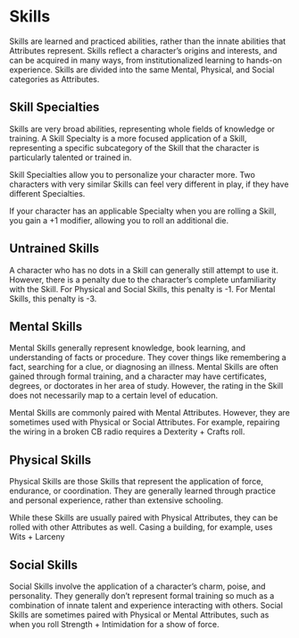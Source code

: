 # Skills

Skills are learned and practiced abilities, rather than the innate
abilities that Attributes represent. Skills reflect a character’s origins
and interests, and can be acquired in many ways, from institutionalized learning to hands-on experience. Skills are divided into the
same Mental, Physical, and Social categories as Attributes.

## Skill Specialties
Skills are very broad abilities, representing whole fields of
knowledge or training. A Skill Specialty is a more focused application of a Skill, representing a specific subcategory of the
Skill that the character is particularly talented or trained in.

Skill Specialties allow you to personalize your character
more. Two characters with very similar Skills can feel very
different in play, if they have different Specialties.

If your character has an applicable Specialty when you
are rolling a Skill, you gain a +1 modifier, allowing you to
roll an additional die.

## Untrained Skills
A character who has no dots in a Skill can generally still
attempt to use it. However, there is a penalty due to the
character’s complete unfamiliarity with the Skill. For Physical
and Social Skills, this penalty is -1. For Mental Skills, this
penalty is -3.

## Mental Skills
Mental Skills generally represent knowledge, book
learning, and understanding of facts or procedure. They
cover things like remembering a fact, searching for a clue,
or diagnosing an illness. Mental Skills are often gained
through formal training, and a character may have certificates, degrees, or doctorates in her area of study. However,
the rating in the Skill does not necessarily map to a certain
level of education.

Mental Skills are commonly paired with Mental
Attributes. However, they are sometimes used with Physical
or Social Attributes. For example, repairing the wiring in a
broken CB radio requires a Dexterity + Crafts roll.

## Physical Skills
Physical Skills are those Skills that represent the application of force, endurance, or coordination. They are generally
learned through practice and personal experience, rather
than extensive schooling.

While these Skills are usually paired with Physical
Attributes, they can be rolled with other Attributes as well.
Casing a building, for example, uses Wits + Larceny

## Social Skills
Social Skills involve the application of a character’s charm,
poise, and personality. They generally don’t represent formal
training so much as a combination of innate talent and experience interacting with others. Social Skills are sometimes
paired with Physical or Mental Attributes, such as when you
roll Strength + Intimidation for a show of force.